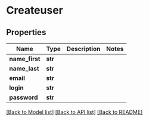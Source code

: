 # Createuser

## Properties
Name | Type | Description | Notes
------------ | ------------- | ------------- | -------------
**name_first** | **str** |  | 
**name_last** | **str** |  | 
**email** | **str** |  | 
**login** | **str** |  | 
**password** | **str** |  | 

[[Back to Model list]](../README.md#documentation-for-models) [[Back to API list]](../README.md#documentation-for-api-endpoints) [[Back to README]](../README.md)


